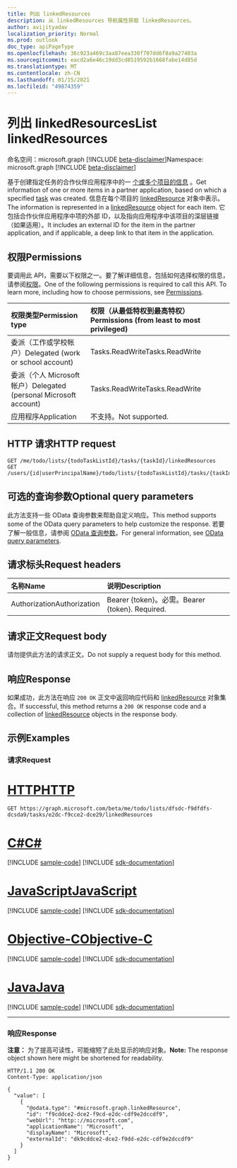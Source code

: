 ```yaml
---
title: 列出 linkedResources
description: 从 linkedResources 导航属性获取 linkedResources。
author: avijityadav
localization_priority: Normal
ms.prod: outlook
doc_type: apiPageType
ms.openlocfilehash: 36c923a469c3aa87eea330f707dd6f8a9a27403a
ms.sourcegitcommit: eacd2a6e46c19dd3cd8519592b1668fabe14d85d
ms.translationtype: MT
ms.contentlocale: zh-CN
ms.lasthandoff: 01/15/2021
ms.locfileid: "49874359"
---
```

# <a name="list-linkedresources"></a><span data-ttu-id="4183c-103">列出 linkedResources</span><span class="sxs-lookup"><span data-stu-id="4183c-103">List linkedResources</span></span>
<span data-ttu-id="4183c-104">命名空间：microsoft.graph [!INCLUDE [beta-disclaimer](../../includes/beta-disclaimer.md)]</span><span class="sxs-lookup"><span data-stu-id="4183c-104">Namespace: microsoft.graph [!INCLUDE [beta-disclaimer](../../includes/beta-disclaimer.md)]</span></span>

<span data-ttu-id="4183c-105">基于创建指定任务的合作伙伴应用程序中的一 [个或多个项目的信息](../resources/todotask.md) 。</span><span class="sxs-lookup"><span data-stu-id="4183c-105">Get information of one or more items in a partner application, based on which a specified [task](../resources/todotask.md) was created.</span></span> <span data-ttu-id="4183c-106">信息在每个项目的 [linkedResource](../resources/linkedresource.md) 对象中表示。</span><span class="sxs-lookup"><span data-stu-id="4183c-106">The information is represented in a [linkedResource](../resources/linkedresource.md) object for each item.</span></span> <span data-ttu-id="4183c-107">它包括合作伙伴应用程序中项的外部 ID，以及指向应用程序中该项目的深层链接（如果适用）。</span><span class="sxs-lookup"><span data-stu-id="4183c-107">It includes an external ID for the item in the partner application, and if applicable, a deep link to that item in the application.</span></span>

## <a name="permissions"></a><span data-ttu-id="4183c-108">权限</span><span class="sxs-lookup"><span data-stu-id="4183c-108">Permissions</span></span>
<span data-ttu-id="4183c-p102">要调用此 API，需要以下权限之一。要了解详细信息，包括如何选择权限的信息，请参阅[权限](/graph/permissions-reference)。</span><span class="sxs-lookup"><span data-stu-id="4183c-p102">One of the following permissions is required to call this API. To learn more, including how to choose permissions, see [Permissions](/graph/permissions-reference).</span></span>

|<span data-ttu-id="4183c-111">权限类型</span><span class="sxs-lookup"><span data-stu-id="4183c-111">Permission type</span></span>|<span data-ttu-id="4183c-112">权限（从最低特权到最高特权）</span><span class="sxs-lookup"><span data-stu-id="4183c-112">Permissions (from least to most privileged)</span></span>|
|:---|:---|
|<span data-ttu-id="4183c-113">委派（工作或学校帐户）</span><span class="sxs-lookup"><span data-stu-id="4183c-113">Delegated (work or school account)</span></span>|<span data-ttu-id="4183c-114">Tasks.ReadWrite</span><span class="sxs-lookup"><span data-stu-id="4183c-114">Tasks.ReadWrite</span></span>|
|<span data-ttu-id="4183c-115">委派（个人 Microsoft 帐户）</span><span class="sxs-lookup"><span data-stu-id="4183c-115">Delegated (personal Microsoft account)</span></span>|<span data-ttu-id="4183c-116">Tasks.ReadWrite</span><span class="sxs-lookup"><span data-stu-id="4183c-116">Tasks.ReadWrite</span></span>|
|<span data-ttu-id="4183c-117">应用程序</span><span class="sxs-lookup"><span data-stu-id="4183c-117">Application</span></span>|<span data-ttu-id="4183c-118">不支持。</span><span class="sxs-lookup"><span data-stu-id="4183c-118">Not supported.</span></span>|

## <a name="http-request"></a><span data-ttu-id="4183c-119">HTTP 请求</span><span class="sxs-lookup"><span data-stu-id="4183c-119">HTTP request</span></span>

<!-- {
  "blockType": "ignored"
}
-->
``` http
GET /me/todo/lists/{todoTaskListId}/tasks/{taskId}/linkedResources
GET /users/{id|userPrincipalName}/todo/lists/{todoTaskListId}/tasks/{taskId}/linkedResources
```

## <a name="optional-query-parameters"></a><span data-ttu-id="4183c-120">可选的查询参数</span><span class="sxs-lookup"><span data-stu-id="4183c-120">Optional query parameters</span></span>
<span data-ttu-id="4183c-121">此方法支持一些 OData 查询参数来帮助自定义响应。</span><span class="sxs-lookup"><span data-stu-id="4183c-121">This method supports some of the OData query parameters to help customize the response.</span></span> <span data-ttu-id="4183c-122">若要了解一般信息，请参阅 [OData 查询参数](/graph/query-parameters)。</span><span class="sxs-lookup"><span data-stu-id="4183c-122">For general information, see [OData query parameters](/graph/query-parameters).</span></span>

## <a name="request-headers"></a><span data-ttu-id="4183c-123">请求标头</span><span class="sxs-lookup"><span data-stu-id="4183c-123">Request headers</span></span>
|<span data-ttu-id="4183c-124">名称</span><span class="sxs-lookup"><span data-stu-id="4183c-124">Name</span></span>|<span data-ttu-id="4183c-125">说明</span><span class="sxs-lookup"><span data-stu-id="4183c-125">Description</span></span>|
|:---|:---|
|<span data-ttu-id="4183c-126">Authorization</span><span class="sxs-lookup"><span data-stu-id="4183c-126">Authorization</span></span>|<span data-ttu-id="4183c-p104">Bearer {token}。必需。</span><span class="sxs-lookup"><span data-stu-id="4183c-p104">Bearer {token}. Required.</span></span>|

## <a name="request-body"></a><span data-ttu-id="4183c-129">请求正文</span><span class="sxs-lookup"><span data-stu-id="4183c-129">Request body</span></span>
<span data-ttu-id="4183c-130">请勿提供此方法的请求正文。</span><span class="sxs-lookup"><span data-stu-id="4183c-130">Do not supply a request body for this method.</span></span>

## <a name="response"></a><span data-ttu-id="4183c-131">响应</span><span class="sxs-lookup"><span data-stu-id="4183c-131">Response</span></span>

<span data-ttu-id="4183c-132">如果成功，此方法在响应 `200 OK` 正文中返回响应代码和 [linkedResource](../resources/linkedresource.md) 对象集合。</span><span class="sxs-lookup"><span data-stu-id="4183c-132">If successful, this method returns a `200 OK` response code and a collection of [linkedResource](../resources/linkedresource.md) objects in the response body.</span></span>

## <a name="examples"></a><span data-ttu-id="4183c-133">示例</span><span class="sxs-lookup"><span data-stu-id="4183c-133">Examples</span></span>

### <a name="request"></a><span data-ttu-id="4183c-134">请求</span><span class="sxs-lookup"><span data-stu-id="4183c-134">Request</span></span>

# <a name="http"></a>[<span data-ttu-id="4183c-135">HTTP</span><span class="sxs-lookup"><span data-stu-id="4183c-135">HTTP</span></span>](#tab/http)
<!-- {
  "blockType": "request",
  "sampleKeys": ["dfsdc-f9dfdfs-dcsda9", "e2dc-f9cce2-dce29"],
  "name": "get_linkedresource"
}
-->
``` http
GET https://graph.microsoft.com/beta/me/todo/lists/dfsdc-f9dfdfs-dcsda9/tasks/e2dc-f9cce2-dce29/linkedResources
```
# <a name="c"></a>[<span data-ttu-id="4183c-136">C#</span><span class="sxs-lookup"><span data-stu-id="4183c-136">C#</span></span>](#tab/csharp)
[!INCLUDE [sample-code](../includes/snippets/csharp/get-linkedresource-csharp-snippets.md)]
[!INCLUDE [sdk-documentation](../includes/snippets/snippets-sdk-documentation-link.md)]

# <a name="javascript"></a>[<span data-ttu-id="4183c-137">JavaScript</span><span class="sxs-lookup"><span data-stu-id="4183c-137">JavaScript</span></span>](#tab/javascript)
[!INCLUDE [sample-code](../includes/snippets/javascript/get-linkedresource-javascript-snippets.md)]
[!INCLUDE [sdk-documentation](../includes/snippets/snippets-sdk-documentation-link.md)]

# <a name="objective-c"></a>[<span data-ttu-id="4183c-138">Objective-C</span><span class="sxs-lookup"><span data-stu-id="4183c-138">Objective-C</span></span>](#tab/objc)
[!INCLUDE [sample-code](../includes/snippets/objc/get-linkedresource-objc-snippets.md)]
[!INCLUDE [sdk-documentation](../includes/snippets/snippets-sdk-documentation-link.md)]

# <a name="java"></a>[<span data-ttu-id="4183c-139">Java</span><span class="sxs-lookup"><span data-stu-id="4183c-139">Java</span></span>](#tab/java)
[!INCLUDE [sample-code](../includes/snippets/java/get-linkedresource-java-snippets.md)]
[!INCLUDE [sdk-documentation](../includes/snippets/snippets-sdk-documentation-link.md)]

---



### <a name="response"></a><span data-ttu-id="4183c-140">响应</span><span class="sxs-lookup"><span data-stu-id="4183c-140">Response</span></span>
<span data-ttu-id="4183c-141">**注意：** 为了提高可读性，可能缩短了此处显示的响应对象。</span><span class="sxs-lookup"><span data-stu-id="4183c-141">**Note:** The response object shown here might be shortened for readability.</span></span>
<!-- {
  "blockType": "response",
  "truncated": true,
  "@odata.type": "collection(microsoft.graph.linkedResource)"
}
-->
``` http
HTTP/1.1 200 OK
Content-Type: application/json

{
  "value": [
    {
      "@odata.type": "#microsoft.graph.linkedResource",
      "id": "f9cddce2-dce2-f9cd-e2dc-cdf9e2dccdf9",
      "webUrl": "http:://microsoft.com",
      "applicationName": "Microsoft",
      "displayName": "Microsoft",
      "externalId": "dk9cddce2-dce2-f9dd-e2dc-cdf9e2dccdf9"
    }
  ]
}
```



